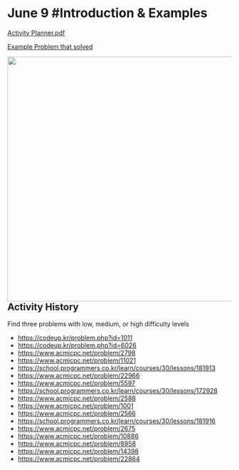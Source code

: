 # June 9 #Introduction & Examples

[Activity Planner.pdf](https://file.notion.so/f/s/082bd0c5-2cd7-4c72-8bb5-6c1c60e21921/DNP_%E1%84%92%E1%85%AA%E1%86%AF%E1%84%83%E1%85%A9%E1%86%BC_%E1%84%80%E1%85%A8%E1%84%92%E1%85%AC%E1%86%A8%E1%84%89%E1%85%A5.pdf?id=a1c683b4-f8e6-4d21-ac46-a3a2e383419f&table=block&spaceId=ef8e9098-6b13-428e-9683-fe47817d2d94&expirationTimestamp=1686941666214&signature=yBtrzdBPOqFUQlVQ-ri6mrlr0FgK2uxvVGbF62gpPrc&downloadName=DNP+%E1%84%92%E1%85%AA%E1%86%AF%E1%84%83%E1%85%A9%E1%86%BC+%E1%84%80%E1%85%A8%E1%84%92%E1%85%AC%E1%86%A8%E1%84%89%E1%85%A5.pdf)

[Example Problem that solved](https://www.acmicpc.net/problem/2439)


<img src="https://file.notion.so/f/s/371ed2ac-abc0-4392-9b4a-7a41235ae5a8/2439_Baekjoon.drawio.png?id=435e7e9e-778f-4a3d-9b91-0b4795ef0100&table=block&spaceId=ef8e9098-6b13-428e-9683-fe47817d2d94&expirationTimestamp=1686941912929&signature=a6zGX8JqkfipMIoUSndRO69VABhq5PXldQ0sH0P27Pc&downloadName=2439_Baekjoon.drawio.png" style="height:550px;" align="left" />

```c
// 2439Baekjoon.c

#include <stdio.h>

int main(void) {
   int lineNum = 0;
   scanf("%d", &lineNum);
   for(int i=0; i < lineNum; i++) {
      for(int k=0; k < lineNum - (i+1); k++) {
         printf(" ");
      }
      for(int j=0; j < i + 1; j++) {
         printf("*");
      }
      printf("\n");
   }
}
```

```py
# 2439Baekjoon.py

lineNum = int(input())
for i in range(lineNum):
   for k in range(lineNum-(i+1)):
      print(" ")
   for j in range(i+1):
      print("*")
   print("\n")
```

## Activity History

Find three problems with low, medium, or high difficulty levels

- https://codeup.kr/problem.php?id=1011
- https://codeup.kr/problem.php?id=6026
- https://www.acmicpc.net/problem/2798
- https://www.acmicpc.net/problem/11021
- https://school.programmers.co.kr/learn/courses/30/lessons/181913
- https://www.acmicpc.net/problem/22966
- https://www.acmicpc.net/problem/5597
- https://school.programmers.co.kr/learn/courses/30/lessons/172928
- https://www.acmicpc.net/problem/2588
- https://www.acmicpc.net/problem/1001
- https://www.acmicpc.net/problem/2566
- https://school.programmers.co.kr/learn/courses/30/lessons/181916
- https://www.acmicpc.net/problem/2675
- https://www.acmicpc.net/problem/10886
- https://www.acmicpc.net/problem/8958
- https://www.acmicpc.net/problem/14398
- https://www.acmicpc.net/problem/22864
